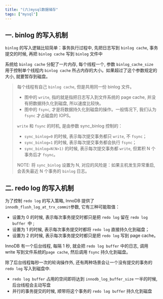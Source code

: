 ```yaml
---
title: "(六)mysql数据储存"
tags: ["mysql"]
---
```



## 一. binlog 的写入机制

`binlog` 的写入逻辑比较简单：事务执行过程中, 先把日志写到 `binlog cache`, 事务提交的时候, 再把 `binlog cache` 写到 `binlog` 文件中

系统给 `binlog cache` 分配了一片内存, 每个线程一个, 参数 `binlog_cache_size` 用于控制单个线程内 `binlog cache` 所占内存的大小。如果超过了这个参数规定的大小, 就要暂存到磁盘。



> 每个线程有自己 `binlog cache`, 但是共用同一份 binlog 文件。
>
> - 图中的 `write`, 指的就是指把日志写入到文件系统的 page cache, 并没有把数据持久化到磁盘, 所以速度比较快。
> - 图中的 `fsync`, 才是将数据持久化到磁盘的操作。一般情况下, 我们认为 `fsync` 才占磁盘的 IOPS。
>
> `write` 和 `fsync` 的时机, 是由参数 sync_binlog 控制的：
>
> - `sync_binlog=0` 的时候, 表示每次提交事务都只 `write`, 不 `fsync`；
> - `sync_binlog=1` 的时候, 表示每次提交事务都会执行 `fsync`；
> - `sync_binlog=N(N>1)` 的时候, 表示每次提交事务都 `write`, 但累积 N 个事务后才 `fsync`。
>
> NOTE: 将 `sync_binlog` 设置为 N, 对应的风险是：如果主机发生异常重启, 会丢失最近 N 个事务的 `binlog` 日志。

## 二. redo log 的写入机制

为了控制 `redo log` 的写入策略, InnoDB 提供了` innodb_flush_log_at_trx_commit `参数, 它有三种可能取值：

- 设置为 0 的时候, 表示每次事务提交时都只是把 `redo log` 留在 `redo log buffer `中 ;
- 设置为 1 的时候, 表示每次事务提交时都将 `redo log` 直接持久化到磁盘；
- 设置为 2 的时候, 表示每次事务提交时都只是把 `redo log` 写到 page cache。

InnoDB 有一个后台线程, 每隔 1 秒, 就会把 `redo log buffer` 中的日志, 调用 write 写到文件系统的`page cache`, 然后调用 `fsync` 持久化到磁盘。

除了后台线程每秒一次的轮询操作外, 还有两种场景会让一个没有提交的事务的 `redo log` 写入到磁盘中.

- `redo log buffer` 占用的空间即将达到 `innodb_log_buffer_size` 一半的时候, 后台线程会主动写盘
- 并行的事务提交的时候, 顺带将这个事务的 `redo log buffer` 持久化到磁盘

